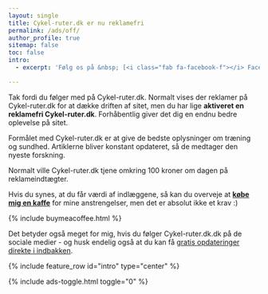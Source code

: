 ```yaml
---
layout: single
title: Cykel-ruter.dk er nu reklamefri
permalink: /ads/off/
author_profile: true
sitemap: false
toc: false
intro:
  - excerpt: 'Følg os på &nbsp; [<i class="fab fa-facebook-f"></i> Facebook](https://www.facebook.com/cykelruterdk){: .btn .btn--facebook } og [<i class="fab fa-pinterest"></i> Pinterest](https://www.pinterest.dk/cykelruter/){: .btn .btn--danger }'

---
```


Tak fordi du følger med på Cykel-ruter.dk. Normalt vises der reklamer på Cykel-ruter.dk for at dække driften af sitet, men du har lige **aktiveret en reklamefri Cykel-ruter.dk**. Forhåbentlig giver det dig en endnu bedre oplevelse på sitet.

Formålet med Cykel-ruter.dk er at give de bedste oplysninger om træning og sundhed. Artiklerne bliver konstant opdateret, så de medtager den nyeste forskning.

Normalt ville Cykel-ruter.dk tjene omkring 100 kroner om dagen på reklameindtægter.

Hvis du synes, at du får værdi af indlæggene, så kan du overveje at **[købe mig en kaffe](https://www.buymeacoffee.com/lsolesen)** for mine anstrengelser, men det er absolut ikke et krav :)

{% include buymeacoffee.html %}

Det betyder også meget for mig, hvis du følger Cykel-ruter.dk.dk på de sociale medier - og husk endelig også at du kan få [gratis opdateringer direkte i indbakken](/nyhedsbrev/).

{% include feature_row id="intro" type="center" %}

{% include ads-toggle.html toggle="0" %}
